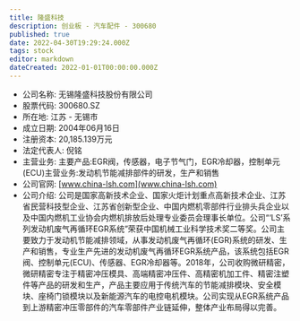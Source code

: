 ```yaml
---
title: 隆盛科技
description: 创业板 - 汽车配件 - 300680
published: true
date: 2022-04-30T19:29:24.000Z
tags: stock
editor: markdown
dateCreated: 2022-01-01T00:00:00.000Z
---
```


- 公司名称: 无锡隆盛科技股份有限公司
- 股票代码: 300680.SZ
- 所在地: 江苏 - 无锡市
- 成立日期: 2004年06月16日
- 注册资本: 20,185.139万元
- 法定代表人: 倪铭
- 主营业务: 主要产品:EGR阀，传感器，电子节气门，EGR冷却器，控制单元(ECU)主营业务:发动机节能减排部件的研发，生产和销售
- 公司官网: [www.china-lsh.com](www.china-lsh.com)
- 公司介绍: 公司是国家高新技术企业、国家火炬计划重点高新技术企业、江苏省民营科技型企业、江苏省创新型企业、中国内燃机零部件行业排头兵企业以及中国内燃机工业协会内燃机排放后处理专业委员会理事长单位。公司“‘LS’系列发动机废气再循环EGR系统”荣获中国机械工业科学技术奖二等奖。公司主要致力于发动机节能减排领域，从事发动机废气再循环(EGR)系统的研发、生产和销售，专业生产先进的发动机废气再循环EGR系统产品，该系统包括EGR阀、控制单元(ECU)、传感器、EGR冷却器等。2018年，公司收购微研精密，微研精密专注于精密冲压模具、高端精密冲压件、高精密机加工件、精密注塑件等产品的研发和生产，产品主要应用于传统汽车的节能减排模块、安全模块、座椅门锁模块以及新能源汽车的电控电机模块。公司实现从EGR系统产品到上游精密冲压零部件的汽车零部件产业链延伸，整体产业布局得以完善。


